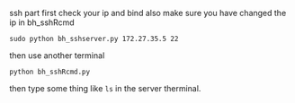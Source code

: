 ssh part
first check your ip and bind
also make sure you have changed the ip in bh_sshRcmd
```
sudo python bh_sshserver.py 172.27.35.5 22
```

then use another terminal 
```
python bh_sshRcmd.py
``` 

then type some thing like `ls` in the server therminal.

